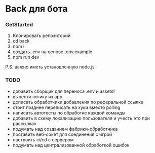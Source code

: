 # Back для бота

### GetStarted
1. Клонировать репозиторий
2. cd back
3. npm i
4. создать .env на основе .env.example
5. npm run dev

P.S. важно иметь установленную node.js 

### TODO
* добавить сборщик для переноса .env и assets!
* вынести логику из app
* дописать обработчики добавления по реферальной ссылке
* стоит позднее переписать на хуки вместо polling
* написать автотесты по обработке каждой команды
* добавить в схему локализацию пользователя и учесть это при рассылках
* подумать над созданием фабрики-обработчика
* поставить веб-сокет для соединения с игрой
* настроить ci/cd с сервером
* подумать над централизованной обработкой ошибок


